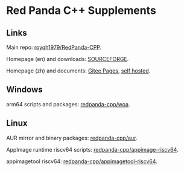 # Red Panda C++ Supplements

## Links

Main repo: [royqh1979/RedPanda-CPP](https://github.com/royqh1979/RedPanda-CPP).

Homepage (en) and downloads: [SOURCEFORGE](https://sourceforge.net/projects/redpanda-cpp/).

Homepage (zh) and documents: [Gitee Pages](https://royqh1979.gitee.io/redpandacpp/), [self hosted](http://royqh.net/redpandacpp/).

## Windows

arm64 scripts and packages: [redpanda-cpp/woa](https://github.com/redpanda-cpp/woa).

## Linux

AUR mirror and binary packages: [redpanda-cpp/aur](https://github.com/redpanda-cpp/aur).

AppImage runtime riscv64 scripts: [redpanda-cpp/appimage-riscv64](https://github.com/redpanda-cpp/appimage-riscv64).

appimagetool riscv64: [redpanda-cpp/appimagetool-riscv64](https://github.com/redpanda-cpp/appimage-riscv64).
